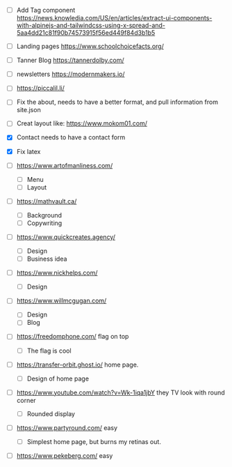 - [ ] Add Tag component
    https://news.knowledia.com/US/en/articles/extract-ui-components-with-alpinejs-and-tailwindcss-using-x-spread-and-5aa4dd21c81f90b74573915f56ed449f84d3b1b5

- [ ] Landing pages
    https://www.schoolchoicefacts.org/

- [ ] Tanner Blog
    https://tannerdolby.com/

- [ ] newsletters
    https://modernmakers.io/

- [ ] https://piccalil.li/
- [ ] Fix the about, needs to have a better format, and pull information from site.json
- [ ] Creat layout like: https://www.mokom01.com/

- [x] Contact needs to have a contact form
- [x] Fix latex

- [ ] https://www.artofmanliness.com/
    - [ ] Menu
    - [ ] Layout

- [ ] https://mathvault.ca/
    - [ ] Background
    - [ ] Copywriting

- [ ] https://www.quickcreates.agency/
    - [ ] Design
    - [ ] Business idea

- [ ] https://www.nickhelps.com/
    - [ ] Design

- [ ] https://www.willmcgugan.com/
    - [ ] Design
    - [ ] Blog

- [ ] https://freedomphone.com/ flag on top
    - [ ] The flag is cool

- [ ] https://transfer-orbit.ghost.io/ home page.
    - [ ] Design of home page

- [ ] https://www.youtube.com/watch?v=Wk-1iqa1jbY they TV look with round corner
    - [ ] Rounded display

- [ ] https://www.partyround.com/ easy
    - [ ] Simplest home page, but burns my retinas out.

- [ ] https://www.pekeberg.com/ easy